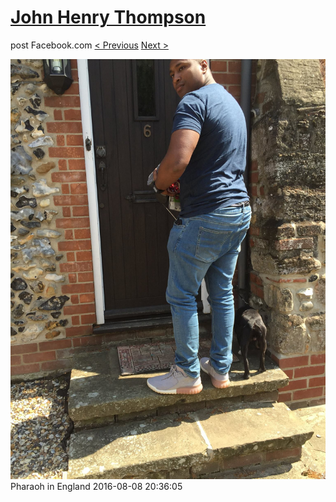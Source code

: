 # [John Henry Thompson](../README.md)
post Facebook.com
[< Previous](2016-08-08-6.md) [Next >](2016-08-08-8.md)

[![](../media/2016-08-08/Pharaoh-in-England-6.jpg)](../README.md)
Pharaoh in England
2016-08-08 20:36:05